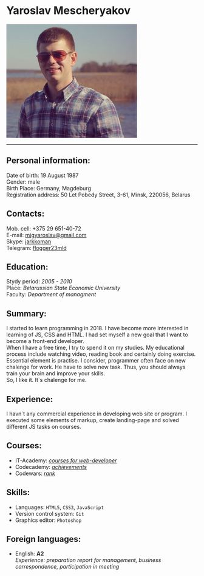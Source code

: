 # Yaroslav Mescheryakov
![My photo](./images/avatar.png "Yaroslav Mescheryakov")  
***  
## Personal information:
Date of birth: 19 August 1987  
Gender: male  
Birth Place: Germany, Magdeburg  
Registration address: 50 Let Pobedy Street, 3-61, Minsk, 220056, Belarus  
## Contacts:
Mob. cell: \+375 29 651-40-72  
  E-mail: <a href="mailto:migyaroslav@gmail.com">migyaroslav@gmail.com</a>  
  Skype: <a href="skype:jarkkoman?chat">jarkkoman</a>  
Telegram: [flogger23mld](https://t.me/flogger23mld/)  
## Education:
Stydy period: *2005 \- 2010*  
Place: *Belarussian State Economic University*  
Faculty: *Department of managment*  
## Summary:
I started to learn programming in 2018. I have become more interested in learning of JS, CSS and HTML. I had set myself a new goal that I want to become a front-end developer.  
When I have a free time, I try to spend it on my studies. My educational process include watching
video, reading book and certainly doing exercise. Essential element is practise. I consider, programmer often face on new chalenge for work. He have to solve new task. Thus, you should always train your brain and improve your skills.  
So, I like it. It\`s chalenge for me.  
## Experience:
I havn\`t any commercial experience in developing web site or program. I executed some elements of markup, create landing-page and solved different JS tasks on courses.  
## Courses:
+ IT-Academy: [*courses for web-developer*](https://www.it-academy.by/course/front-end-developer/)  
+ Codecademy: [*achievements*](https://www.codecademy.com/users/flogger23/achievements/)  
+ Codewars: [*rank*](https://www.codewars.com/users/flogger23/)  
## Skills:
+ Languages: `HTML5`, `CSS3`, `JavaScript` 
+ Version control system: `Git`  
+ Graphics editor: `Photoshop`  
## Foreign languages:
+ English: **А2**  
*Experience: preparation report for management, business correspondence, participation in meeting*
